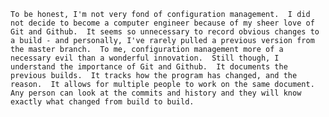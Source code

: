 	To be honest, I'm not very fond of configuration management.  I did not decide to become a computer engineer because of my sheer love of Git and Github.  It seems so unnecessary to record obvious changes to a build - and personally, I've rarely pulled a previous version from the master branch.  To me, configuration management more of a necessary evil than a wonderful innovation.  Still though, I understand the importance of Git and Github.  It documents the previous builds.  It tracks how the program has changed, and the reason.  It allows for multiple people to work on the same document.  Any person can look at the commits and history and they will know exactly what changed from build to build.

